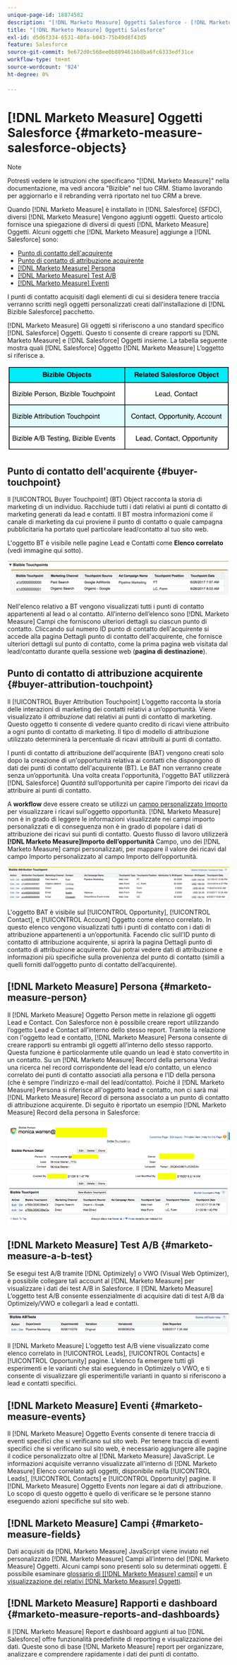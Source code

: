 ```yaml
---
unique-page-id: 18874582
description: "[!DNL Marketo Measure] Oggetti Salesforce - [!DNL Marketo Measure]"
title: "[!DNL Marketo Measure] Oggetti Salesforce"
exl-id: d5d6f334-6531-40fa-b043-75b49d8f43d5
feature: Salesforce
source-git-commit: 9e672d0c568ee0b889461bb8ba6fc6333edf31ce
workflow-type: tm+mt
source-wordcount: '924'
ht-degree: 0%

---
```


# [!DNL Marketo Measure] Oggetti Salesforce {#marketo-measure-salesforce-objects}

>[!NOTE]
>
>Potresti vedere le istruzioni che specificano &quot;[!DNL Marketo Measure]&quot; nella documentazione, ma vedi ancora &quot;Bizible&quot; nel tuo CRM. Stiamo lavorando per aggiornarlo e il rebranding verrà riportato nel tuo CRM a breve.

Quando [!DNL Marketo Measure] è installato in [!DNL Salesforce] (SFDC), diversi [!DNL Marketo Measure] Vengono aggiunti oggetti. Questo articolo fornisce una spiegazione di diversi di questi [!DNL Marketo Measure] Oggetti. Alcuni oggetti che [!DNL Marketo Measure] aggiunge a [!DNL Salesforce] sono:

* [Punto di contatto dell&#39;acquirente](#touchpoint)
* [Punto di contatto di attribuzione acquirente](#attribution)
* [[!DNL Marketo Measure] Persona](#person)
* [[!DNL Marketo Measure] Test A/B](#ab)
* [[!DNL Marketo Measure] Eventi](#events)

I punti di contatto acquisiti dagli elementi di cui si desidera tenere traccia verranno scritti negli oggetti personalizzati creati dall&#39;installazione di [!DNL Bizible Salesforce] pacchetto.

[!DNL Marketo Measure] Gli oggetti si riferiscono a uno standard specifico [!DNL Salesforce] Oggetti. Questo ti consente di creare rapporti su [!DNL Marketo Measure] e [!DNL Salesforce] Oggetti insieme. La tabella seguente mostra quali [!DNL Salesforce] Oggetto [!DNL Marketo Measure] L’oggetto si riferisce a.

![](assets/1-1.png)

## Punto di contatto dell&#39;acquirente {#buyer-touchpoint}

Il [!UICONTROL Buyer Touchpoint] (BT) Object racconta la storia di marketing di un individuo. Racchiude tutti i dati relativi ai punti di contatto di marketing generati da lead e contatti. Il BT mostra informazioni come il canale di marketing da cui proviene il punto di contatto o quale campagna pubblicitaria ha portato quel particolare lead/contatto al tuo sito web.

L&#39;oggetto BT è visibile nelle pagine Lead e Contatti come **Elenco correlato** (vedi immagine qui sotto).

![](assets/2-1.png)

Nell&#39;elenco relativo a BT vengono visualizzati tutti i punti di contatto appartenenti al lead o al contatto. All’interno dell’elenco sono [!DNL Marketo Measure] Campi che forniscono ulteriori dettagli su ciascun punto di contatto. Cliccando sul numero ID punto di contatto dell&#39;acquirente si accede alla pagina Dettagli punto di contatto dell&#39;acquirente, che fornisce ulteriori dettagli sul punto di contatto, come la prima pagina web visitata dal lead/contatto durante quella sessione web (**pagina di destinazione**).

## Punto di contatto di attribuzione acquirente {#buyer-attribution-touchpoint}

Il [!UICONTROL Buyer Attribution Touchpoint] L’oggetto racconta la storia delle interazioni di marketing dei contatti relativi a un’opportunità. Viene visualizzato il *attribuzione* dati relativi ai punti di contatto di marketing. Questo oggetto ti consente di vedere quanto credito di ricavi viene attribuito a ogni punto di contatto di marketing. Il tipo di modello di attribuzione utilizzato determinerà la percentuale di ricavi attribuiti ai punti di contatto.

I punti di contatto di attribuzione dell&#39;acquirente (BAT) vengono creati solo dopo la creazione di un&#39;opportunità relativa ai contatti che dispongono di dati dei punti di contatto dell&#39;acquirente (BT). Le BAT non verranno create senza un’opportunità. Una volta creata l&#39;opportunità, l&#39;oggetto BAT utilizzerà [!DNL Salesforce] *Quantità* sull’opportunità per capire l’importo dei ricavi da attribuire ai punti di contatto.

A **workflow** deve essere creato se utilizzi un [campo personalizzato Importo](/help/advanced-marketo-measure-features/custom-revenue-amount/using-a-custom-revenue-amount-field.md) per visualizzare i ricavi sull&#39;oggetto opportunità. [!DNL Marketo Measure] non è in grado di leggere le informazioni visualizzate nei campi importo personalizzati e di conseguenza non è in grado di popolare i dati di attribuzione dei ricavi sui punti di contatto. Questo flusso di lavoro utilizzerà **[!DNL Marketo Measure]Importo dell’opportunità** Campo, uno dei [!DNL Marketo Measure] campi personalizzati, per mappare il valore dei ricavi dal campo Importo personalizzato al campo Importo dell’opportunità.

![](assets/3-1.png)

L&#39;oggetto BAT è visibile sul [!UICONTROL Opportunity], [!UICONTROL Contact], e [!UICONTROL Account] Oggetto come elenco correlato. In questo elenco vengono visualizzati tutti i punti di contatto con i dati di attribuzione appartenenti a un’opportunità. Facendo clic sull&#39;ID punto di contatto di attribuzione acquirente, si aprirà la pagina Dettagli punto di contatto di attribuzione acquirente. Qui potrai vedere dati di attribuzione e informazioni più specifiche sulla provenienza del punto di contatto (simili a quelli forniti dall’oggetto punto di contatto dell’acquirente).

## [!DNL Marketo Measure] Persona {#marketo-measure-person}

Il [!DNL Marketo Measure] Oggetto Person mette in relazione gli oggetti Lead e Contact. Con Salesforce non è possibile creare report utilizzando l’oggetto Lead e Contact all’interno dello stesso report. Tramite la relazione con l&#39;oggetto lead e contatto, [!DNL Marketo Measure] Persona consente di creare rapporti su entrambi gli oggetti all’interno dello stesso rapporto. Questa funzione è particolarmente utile quando un lead è stato convertito in un contatto. Su un [!DNL Marketo Measure] Record della persona Vedrai una ricerca nel record corrispondente del lead e/o contatto, un elenco correlato dei punti di contatto associati alla persona e l’ID della persona (che è sempre l’indirizzo e-mail del lead/contatto). Poiché il [!DNL Marketo Measure] Persona si riferisce all&#39;oggetto lead e contatto, non ci sarà mai [!DNL Marketo Measure] Record di persona associato a un punto di contatto di attribuzione acquirente. Di seguito è riportato un esempio [!DNL Marketo Measure] Record della persona in Salesforce:

![](assets/4.png)

## [!DNL Marketo Measure] Test A/B {#marketo-measure-a-b-test}

Se esegui test A/B tramite [!DNL Optimizely] o VWO (Visual Web Optimizer), è possibile collegare tali account al [!DNL Marketo Measure] per visualizzare i dati dei test A/B in Salesforce. Il [!DNL Marketo Measure] L’oggetto test A/B consente essenzialmente di acquisire dati di test A/B da Optimizely/VWO e collegarli a lead e contatti.

![](assets/5.png)

Il [!DNL Marketo Measure] L’oggetto test A/B viene visualizzato come elenco correlato in [!UICONTROL Leads], [!UICONTROL Contacts] e [!UICONTROL Opportunity] pagine. L’elenco fa emergere tutti gli esperimenti e le varianti che stai eseguendo in Optimizely o VWO, e ti consente di visualizzare gli esperimenti/le varianti in quanto si riferiscono a lead e contatti specifici.

## [!DNL Marketo Measure] Eventi {#marketo-measure-events}

Il [!DNL Marketo Measure] Oggetto Events consente di tenere traccia di eventi specifici che si verificano sul sito web. Per tenere traccia di eventi specifici che si verificano sul sito web, è necessario aggiungere alle pagine il codice personalizzato oltre al [!DNL Marketo Measure] JavaScript. Le informazioni acquisite verranno visualizzate all&#39;interno di [!DNL Marketo Measure] Elenco correlato agli oggetti, disponibile nella [!UICONTROL Leads], [!UICONTROL Contacts] e [!UICONTROL Opportunity] pagine. Il [!DNL Marketo Measure] Oggetto Events *non* legare ai dati di attribuzione. Lo scopo di questo oggetto è quello di verificare se le persone stanno eseguendo azioni specifiche sul sito web.

## [!DNL Marketo Measure] Campi {#marketo-measure-fields}

Dati acquisiti da [!DNL Marketo Measure] JavaScript viene inviato nel personalizzato [!DNL Marketo Measure] Campi all’interno del [!DNL Marketo Measure] Oggetti. Alcuni campi sono presenti solo su determinati oggetti. È possibile esaminare [glossario di [[!DNL Marketo Measure] campi]](/help/introduction-to-marketo-measure/overview-resources/glossary-of-marketo-measure-fields.md) e un [visualizzazione dei relativi [!DNL Marketo Measure] Oggetti](/help/configuration-and-setup/marketo-measure-and-salesforce/marketo-measure-object-and-field-taxonomy.md).

## [!DNL Marketo Measure] Rapporti e dashboard {#marketo-measure-reports-and-dashboards}

Il [!DNL Marketo Measure] Report e dashboard aggiunti al tuo [!DNL Salesforce] offre funzionalità predefinite di reporting e visualizzazione dei dati. Queste sono di base [!DNL Marketo Measure] report per organizzare, analizzare e comprendere rapidamente i dati dei punti di contatto.

